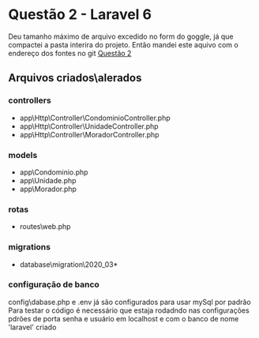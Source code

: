 # Questão 2 - Laravel 6
Deu tamanho máximo de arquivo excedido no form do goggle, já que compactei a pasta interira do projeto. Então mandei este aquivo com o endereço dos fontes no git [Questão 2](https://github.com/edsonbin/group_questao2)


## Arquivos criados\alerados

### controllers
- app\Http\Controller\CondominioController.php
- app\Http\Controller\UnidadeController.php
- app\Http\Controller\MoradorController.php

### models
- app\Condominio.php
- app\Unidade.php
- app\Morador.php

### rotas
- routes\web.php

### migrations
- database\migration\2020_03*

### configuração de banco
config\dabase.php e .env já são configurados para usar mySql por padrão
Para testar o código é necessário que estaja rodadndo nas configurações pdrões de porta senha e usuário em localhost e com o banco de nome 'laravel' criado
